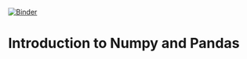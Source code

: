 [![Binder](https://mybinder.org/badge_logo.svg)](https://mybinder.org/v2/gh/guiwitz/NumpyPandas_course/master)

# Introduction to Numpy and Pandas
